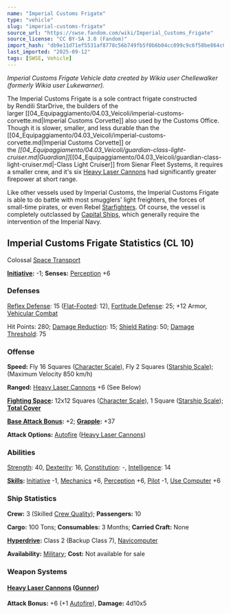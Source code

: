 ```yaml
---
name: "Imperial Customs Frigate"
type: "vehicle"
slug: "imperial-customs-frigate"
source_url: "https://swse.fandom.com/wiki/Imperial_Customs_Frigate"
source_license: "CC BY-SA 3.0 (Fandom)"
import_hash: "db9e11d71ef5531af8778c56b749fb5f0b6b04cc099c9c6f58be864c08ae676e"
last_imported: "2025-09-12"
tags: [SWSE, Vehicle]
---
```

*Imperial Customs Frigate Vehicle data created by Wikia user Chellewalker (formerly Wikia user Lukewarner).*

The Imperial Customs Frigate is a sole contract frigate constructed by Rendili StarDrive, the builders of the larger [[04_Equipaggiamento/04.03_Veicoli/imperial-customs-corvette.md|Imperial Customs Corvette]] also used by the Customs Office. Though it is slower, smaller, and less durable than the [[04_Equipaggiamento/04.03_Veicoli/imperial-customs-corvette.md|Imperial Customs Corvette]] or the *[[04_Equipaggiamento/04.03_Veicoli/guardian-class-light-cruiser.md|Guardian]]*[[04_Equipaggiamento/04.03_Veicoli/guardian-class-light-cruiser.md|-Class Light Cruiser]] from Sienar Fleet Systems, it requires a smaller crew, and it's six [Heavy&nbsp;Laser Cannons](https://swse.fandom.com/wiki/Heavy Laser_Cannons) had significantly greater firepower at short range.

Like other vessels used by Imperial Customs, the Imperial Customs Frigate is able to do battle with most smugglers' light freighters, the forces of small-time pirates, or even Rebel [Starfighters](https://swse.fandom.com/wiki/Starfighters). Of course, the vessel is completely outclassed by [Capital Ships](https://swse.fandom.com/wiki/Capital_Ships), which generally require the intervention of the Imperial Navy.

## Imperial Customs Frigate Statistics (CL 10)
Colossal [Space Transport](https://swse.fandom.com/wiki/Space_Transport)

**[Initiative](https://swse.fandom.com/wiki/Initiative):** -1; **Senses:** [Perception](https://swse.fandom.com/wiki/Perception) +6
### Defenses
[Reflex Defense](https://swse.fandom.com/wiki/Reflex_Defense_(Vehicles)): 15 ([Flat-Footed](https://swse.fandom.com/wiki/Flat-Footed): 12), [Fortitude Defense](https://swse.fandom.com/wiki/Fortitude_Defense_(Vehicles)): 25; +12 Armor, [Vehicular Combat](https://swse.fandom.com/wiki/Vehicular_Combat)

Hit Points: 280; [Damage Reduction](https://swse.fandom.com/wiki/Damage_Reduction): 15; [Shield Rating](https://swse.fandom.com/wiki/Shield_Rating): 50; [Damage Threshold](https://swse.fandom.com/wiki/Damage_Threshold_(Vehicles)): 75
### Offense
**Speed:** Fly 16 Squares ([Character Scale](https://swse.fandom.com/wiki/Character_Scale)), Fly 2 Squares ([Starship Scale](https://swse.fandom.com/wiki/Starship_Scale)); (Maximum Velocity 850 km/h)

**Ranged:** [Heavy Laser Cannons](https://swse.fandom.com/wiki/Heavy_Laser_Cannons) +6 (See Below)

**[Fighting Space](https://swse.fandom.com/wiki/Fighting_Space):** 12x12 Squares ([Character Scale](https://swse.fandom.com/wiki/Character_Scale)), 1 Square ([Starship Scale](https://swse.fandom.com/wiki/Starship_Scale)); **[Total Cover](https://swse.fandom.com/wiki/Total_Cover)**

**[Base Attack Bonus](https://swse.fandom.com/wiki/Base_Attack_Bonus):** +2; **[Grapple](https://swse.fandom.com/wiki/Grapple):** +37

**Attack Options:** [Autofire](https://swse.fandom.com/wiki/Autofire_(Vehicle_Combat)) ([Heavy Laser Cannons](https://swse.fandom.com/wiki/Heavy_Laser_Cannons))
### Abilities
[Strength](https://swse.fandom.com/wiki/Strength): 40, [Dexterity](https://swse.fandom.com/wiki/Dexterity): 16, [Constitution](https://swse.fandom.com/wiki/Constitution): -, [Intelligence](https://swse.fandom.com/wiki/Intelligence): 14

**[Skills](https://swse.fandom.com/wiki/Skills):** [Initiative](https://swse.fandom.com/wiki/Initiative) -1, [Mechanics](https://swse.fandom.com/wiki/Mechanics) +6, [Perception](https://swse.fandom.com/wiki/Perception) +6, [Pilot](https://swse.fandom.com/wiki/Pilot) -1, [Use Computer](https://swse.fandom.com/wiki/Use_Computer) +6
### Ship Statistics
**Crew:** 3 (Skilled [Crew Quality](https://swse.fandom.com/wiki/Crew_Quality)); **Passengers:** 10

**Cargo:** 100 Tons; **Consumables:** 3 Months; **Carried Craft:** None

**[Hyperdrive](https://swse.fandom.com/wiki/Hyperdrive):** Class 2 (Backup Class 7), [Navicomputer](https://swse.fandom.com/wiki/Navicomputer)

**Availability:** [Military](https://swse.fandom.com/wiki/Military); **Cost:** Not available for sale
### Weapon Systems
#### **[Heavy Laser Cannons](https://swse.fandom.com/wiki/Heavy_Laser_Cannons) ([Gunner](https://swse.fandom.com/wiki/Gunner))**
**Attack Bonus:** +6 (+1 [Autofire](https://swse.fandom.com/wiki/Autofire_(Vehicle_Combat))), **Damage:** 4d10x5
